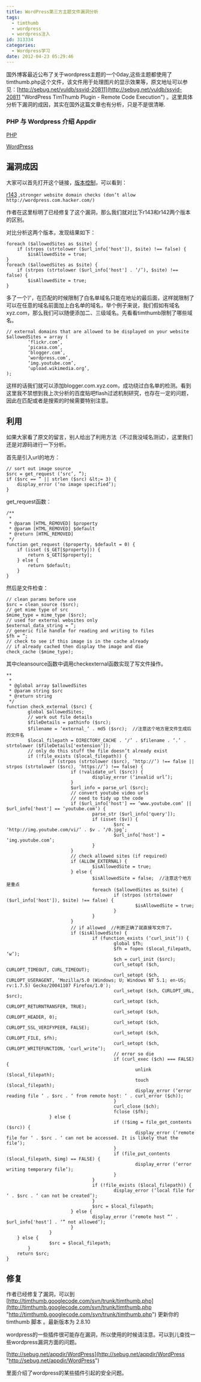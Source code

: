 ```yaml
---
title: WordPress第三方主题文件漏洞分析
tags:
  - timthumb
  - wordpress
  - wordpress注入
id: 313334
categories:
  - Wordpress学习
date: 2012-04-23 05:29:46
---
```


国外博客最近公布了关于wordpress主题的一个0day,这些主题都使用了timthumb.php这个文件，该文件用于处理图片的显示效果等，原文地址可以参见：[http://sebug.net/vuldb/ssvid-20811](http://sebug.net/vuldb/ssvid-20811 "WordPress TimThumb Plugin - Remote Code Execution") 。这里具体分析下漏洞的成因，其实在国外这篇文章也有分析，只是不是很清晰.

### PHP 与 Wordpress 介绍 Appdir

[PHP](http://sebug.net/appdir/PHP)

[WordPress](http://sebug.net/appdir/WordPress)

## 漏洞成因

大家可以首先打开这个链接，[版本控制](http://sebug.net/lto?url=http://code.google.com/p/timthumb/source/list?path=/trunk/timthumb.php&amp;start=147)，可以看到：

[r143](http://sebug.net/lto?url=http://code.google.com/p/timthumb/source/detail?r=143&amp;path=/trunk/timthumb.php) ,`stronger website domain checks (don’t allow http://wordpress.com.hacker.com/)`

作者在这里标明了已经修复了这个漏洞，那么我们就对比下r143和r142两个版本的区别。

对比分析这两个版本，发现结果如下：

```
foreach ($allowedSites as $site) {
    if (strpos (strtolower ($url_info['host']), $site) !== false) {
        $isAllowedSite = true;
}
foreach ($allowedSites as $site) {
    if (strpos (strtolower ($url_info['host'] . ‘/’), $site) !== false) {
        $isAllowedSite = true;
}
```

多了一个’/'，在匹配的时候限制了白名单域名只能在地址的最后面，这样就限制了可以在任意的域名前面加上白名单的域名，举个例子来说，我们假如有域名xyz.com，那么我们可以随便添加二、三级域名。先看看timthumb限制了哪些域名。

```
// external domains that are allowed to be displayed on your website
$allowedSites = array (
        ‘flickr.com’,
        ‘picasa.com’,
        ‘blogger.com’,
        ‘wordpress.com’,
        ‘img.youtube.com’,
        ‘upload.wikimedia.org’,
);
```

这样的话我们就可以添加blogger.com.xyz.com，成功绕过白名单的检测。看到这里我不禁想到我上次分析的百度贴吧flash过滤机制研究，也存在一定的问题，因此在匹配或者是搜索的时候需要特别注意。

## 利用

如果大家看了原文的留言，别人给出了利用方法（不过我没域名测试），这里我们还是对源码进行一下分析。

首先是引入url的地方：

```
// sort out image source
$src = get_request (‘src’, ”);
if ($src == ” || strlen ($src) &lt;= 3) {
    display_error (‘no image specified’);
}
```

get_request函数：

```
/**
 *
 * @param [HTML_REMOVED] $property
 * @param [HTML_REMOVED] $default
 * @return [HTML_REMOVED]
 */
function get_request ($property, $default = 0) {
    if (isset ($_GET[$property])) {
        return $_GET[$property];
    } else {
        return $default;
    }
}
```

然后是文件检查：

```
// clean params before use
$src = clean_source ($src);
// get mime type of src
$mime_type = mime_type ($src);
// used for external websites only
$external_data_string = ”;
// generic file handle for reading and writing to files
$fh = ”;
// check to see if this image is in the cache already
// if already cached then display the image and die
check_cache ($mime_type);
```

其中cleansource函数中调用checkexternal函数实现了写文件操作。

```
**
 *
 * @global array $allowedSites
 * @param string $src
 * @return string
 */
function check_external ($src) {
        global $allowedSites;
        // work out file details
        $fileDetails = pathinfo ($src);
        $filename = ‘external_’ . md5 ($src);  //注意这个地方是文件生成后的文件名
        $local_filepath = DIRECTORY_CACHE . ‘/’ . $filename . ‘.’ . strtolower ($fileDetails['extension']);
        // only do this stuff the file doesn’t already exist
        if (!file_exists ($local_filepath)) {
                if (strpos (strtolower ($src), ‘http://’) !== false || strpos (strtolower ($src), ‘https://’) !== false) {
                        if (!validate_url ($src)) {
                                display_error (‘invalid url’);
                        }
                        $url_info = parse_url ($src);
                        // convert youtube video urls
                        // need to tidy up the code
                        if ($url_info['host'] == ‘www.youtube.com’ || $url_info['host'] == ‘youtube.com’) {
                                parse_str ($url_info['query']);
                                if (isset ($v)) {
                                        $src = ‘http://img.youtube.com/vi/’ . $v . ‘/0.jpg’;
                                        $url_info['host'] = ‘img.youtube.com’;
                                }
                        }
                        // check allowed sites (if required)
                        if (ALLOW_EXTERNAL) {
                                $isAllowedSite = true;
                        } else {
                                $isAllowedSite = false;  //注意这个地方是重点
                                foreach ($allowedSites as $site) {
                                        if (strpos (strtolower ($url_info['host']), $site) !== false) {
                                                $isAllowedSite = true;
                                        }
                                }
                        }
                        // if allowed  //判断正确了就直接写文件了。
                        if ($isAllowedSite) {
                                if (function_exists (‘curl_init’)) {
                                        global $fh;
                                        $fh = fopen ($local_filepath, ‘w’);
                                        $ch = curl_init ($src);
                                        curl_setopt ($ch, CURLOPT_TIMEOUT, CURL_TIMEOUT);
                                        curl_setopt ($ch, CURLOPT_USERAGENT, ‘Mozilla/5.0 (Windows; U; Windows NT 5.1; en-US; rv:1.7.5) Gecko/20041107 Firefox/1.0′);
                                        curl_setopt ($ch, CURLOPT_URL, $src);
                                        curl_setopt ($ch, CURLOPT_RETURNTRANSFER, TRUE);
                                        curl_setopt ($ch, CURLOPT_HEADER, 0);
                                        curl_setopt ($ch, CURLOPT_SSL_VERIFYPEER, FALSE);
                                        curl_setopt ($ch, CURLOPT_FILE, $fh);
                                        curl_setopt ($ch, CURLOPT_WRITEFUNCTION, ‘curl_write’);
                                        // error so die
                                        if (curl_exec ($ch) === FALSE) {
                                                unlink ($local_filepath);
                                                touch ($local_filepath);
                                                display_error (‘error reading file ‘ . $src . ‘ from remote host: ‘ . curl_error ($ch));
                                        }
                                        curl_close ($ch);
                                        fclose ($fh);
                } else {
                                        if (!$img = file_get_contents ($src)) {
                                                display_error (‘remote file for ‘ . $src . ‘ can not be accessed. It is likely that the file’);
                                        }
                                        if (file_put_contents ($local_filepath, $img) == FALSE) {
                                                display_error (‘error writing temporary file’);
                                        }
                                }
                                if (!file_exists ($local_filepath)) {
                                        display_error (‘local file for ‘ . $src . ‘ can not be created’);
                                }
                                $src = $local_filepath;
                        } else {
                                display_error (‘remote host “‘ . $url_info['host'] . ‘” not allowed’);
                        }
                }
    } else {
                $src = $local_filepath;
        }
    return $src;
}
```

## 修复

作者已经修复了漏洞，可以到 [http://timthumb.googlecode.com/svn/trunk/timthumb.php](http://timthumb.googlecode.com/svn/trunk/timthumb.php "http://timthumb.googlecode.com/svn/trunk/timthumb.php") 更新你的 timthumb 脚本 。最新版本为 2.8.10

wordpress的一些插件很可能存在漏洞，所以使用的时候请注意。可以到儿查找一些wordpress漏洞方面的问题。

[http://sebug.net/appdir/WordPress](http://sebug.net/appdir/WordPress "http://sebug.net/appdir/WordPress")

里面介绍了wordpress的某些插件引起的安全问题。